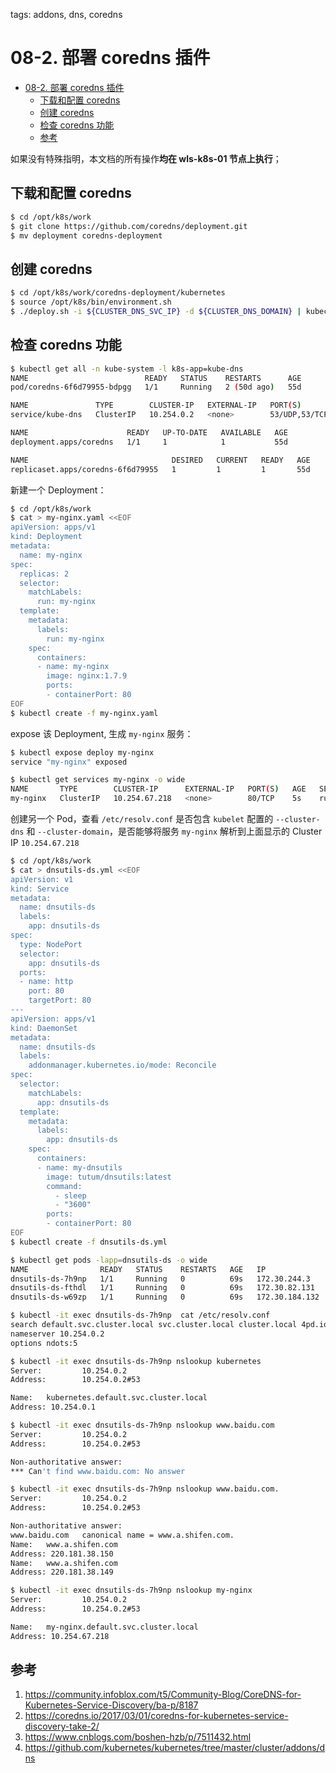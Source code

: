 tags: addons, dns, coredns

# 08-2. 部署 coredns 插件

<!-- TOC -->

- [08-2. 部署 coredns 插件](#08-2-部署-coredns-插件)
    - [下载和配置 coredns](#下载和配置-coredns)
    - [创建 coredns](#创建-coredns)
    - [检查 coredns 功能](#检查-coredns-功能)
    - [参考](#参考)

<!-- /TOC -->

如果没有特殊指明，本文档的所有操作**均在 wls-k8s-01 节点上执行**；

## 下载和配置 coredns

``` bash
$ cd /opt/k8s/work
$ git clone https://github.com/coredns/deployment.git
$ mv deployment coredns-deployment
```


## 创建 coredns

``` bash
$ cd /opt/k8s/work/coredns-deployment/kubernetes
$ source /opt/k8s/bin/environment.sh
$ ./deploy.sh -i ${CLUSTER_DNS_SVC_IP} -d ${CLUSTER_DNS_DOMAIN} | kubectl apply -f -
```

## 检查 coredns 功能

``` bash
$ kubectl get all -n kube-system -l k8s-app=kube-dns
NAME                          READY   STATUS    RESTARTS      AGE
pod/coredns-6f6d79955-bdpgg   1/1     Running   2 (50d ago)   55d

NAME               TYPE        CLUSTER-IP   EXTERNAL-IP   PORT(S)                  AGE
service/kube-dns   ClusterIP   10.254.0.2   <none>        53/UDP,53/TCP,9153/TCP   55d

NAME                      READY   UP-TO-DATE   AVAILABLE   AGE
deployment.apps/coredns   1/1     1            1           55d

NAME                                DESIRED   CURRENT   READY   AGE
replicaset.apps/coredns-6f6d79955   1         1         1       55d
```

新建一个 Deployment：

``` bash
$ cd /opt/k8s/work
$ cat > my-nginx.yaml <<EOF
apiVersion: apps/v1
kind: Deployment
metadata:
  name: my-nginx
spec:
  replicas: 2
  selector:
    matchLabels:
      run: my-nginx
  template:
    metadata:
      labels:
        run: my-nginx
    spec:
      containers:
      - name: my-nginx
        image: nginx:1.7.9
        ports:
        - containerPort: 80
EOF
$ kubectl create -f my-nginx.yaml
```

expose 该 Deployment, 生成 `my-nginx` 服务：

``` bash
$ kubectl expose deploy my-nginx
service "my-nginx" exposed

$ kubectl get services my-nginx -o wide
NAME       TYPE        CLUSTER-IP      EXTERNAL-IP   PORT(S)   AGE   SELECTOR
my-nginx   ClusterIP   10.254.67.218   <none>        80/TCP    5s    run=my-nginx
```

创建另一个 Pod，查看 `/etc/resolv.conf` 是否包含 `kubelet` 配置的 `--cluster-dns` 和 `--cluster-domain`，是否能够将服务 `my-nginx` 解析到上面显示的 Cluster IP `10.254.67.218`

``` bash
$ cd /opt/k8s/work
$ cat > dnsutils-ds.yml <<EOF
apiVersion: v1
kind: Service
metadata:
  name: dnsutils-ds
  labels:
    app: dnsutils-ds
spec:
  type: NodePort
  selector:
    app: dnsutils-ds
  ports:
  - name: http
    port: 80
    targetPort: 80
---
apiVersion: apps/v1
kind: DaemonSet
metadata:
  name: dnsutils-ds
  labels:
    addonmanager.kubernetes.io/mode: Reconcile
spec:
  selector:
    matchLabels:
      app: dnsutils-ds
  template:
    metadata:
      labels:
        app: dnsutils-ds
    spec:
      containers:
      - name: my-dnsutils
        image: tutum/dnsutils:latest
        command:
          - sleep
          - "3600"
        ports:
        - containerPort: 80
EOF
$ kubectl create -f dnsutils-ds.yml
```

``` bash
$ kubectl get pods -lapp=dnsutils-ds -o wide 
NAME                READY   STATUS    RESTARTS   AGE   IP               NODE         NOMINATED NODE   READINESS GATES
dnsutils-ds-7h9np   1/1     Running   0          69s   172.30.244.3     wls-k8s-01   <none>           <none>
dnsutils-ds-fthdl   1/1     Running   0          69s   172.30.82.131    wls-k8s-02   <none>           <none>
dnsutils-ds-w69zp   1/1     Running   0          69s   172.30.184.132   wls-k8s-03   <none>           <none>
```

``` bash
$ kubectl -it exec dnsutils-ds-7h9np  cat /etc/resolv.conf
search default.svc.cluster.local svc.cluster.local cluster.local 4pd.io
nameserver 10.254.0.2
options ndots:5
```

``` bash
$ kubectl -it exec dnsutils-ds-7h9np nslookup kubernetes
Server:         10.254.0.2
Address:        10.254.0.2#53

Name:   kubernetes.default.svc.cluster.local
Address: 10.254.0.1
```

``` bash
$ kubectl -it exec dnsutils-ds-7h9np nslookup www.baidu.com
Server:         10.254.0.2
Address:        10.254.0.2#53

Non-authoritative answer:
*** Can't find www.baidu.com: No answer
```

``` bash
$ kubectl -it exec dnsutils-ds-7h9np nslookup www.baidu.com.
Server:         10.254.0.2
Address:        10.254.0.2#53

Non-authoritative answer:
www.baidu.com   canonical name = www.a.shifen.com.
Name:   www.a.shifen.com
Address: 220.181.38.150
Name:   www.a.shifen.com
Address: 220.181.38.149
```

``` bash
$ kubectl -it exec dnsutils-ds-7h9np nslookup my-nginx
Server:         10.254.0.2
Address:        10.254.0.2#53

Name:   my-nginx.default.svc.cluster.local
Address: 10.254.67.218
```

## 参考

1. https://community.infoblox.com/t5/Community-Blog/CoreDNS-for-Kubernetes-Service-Discovery/ba-p/8187
2. https://coredns.io/2017/03/01/coredns-for-kubernetes-service-discovery-take-2/
3. https://www.cnblogs.com/boshen-hzb/p/7511432.html
4. https://github.com/kubernetes/kubernetes/tree/master/cluster/addons/dns